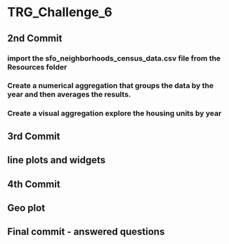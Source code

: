 # TRG_Challenge_6

## 2nd Commit
### import the sfo_neighborhoods_census_data.csv file from the Resources folder
### Create a numerical aggregation that groups the data by the year and then averages the results.
### Create a visual aggregation explore the housing units by year

## 3rd Commit
## line plots and widgets

## 4th Commit
## Geo plot

## Final commit - answered questions

